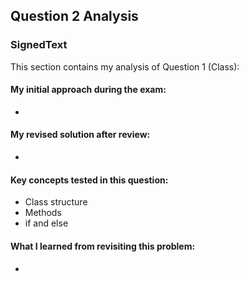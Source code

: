 ## Question 2 Analysis
### SignedText

This section contains my analysis of Question 1 (Class):

#### My initial approach during the exam:
- 
  
#### My revised solution after review:
- 
  
#### Key concepts tested in this question:
- Class structure
- Methods
- if and else
 
#### What I learned from revisiting this problem:
- 
